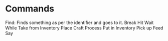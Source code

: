 # Commands

Find: Finds something as per the identifier and goes to it.
Break
Hit
Wait
While
Take from Inventory
Place
Craft
Process
Put in Inventory
Pick up
Feed
Say
